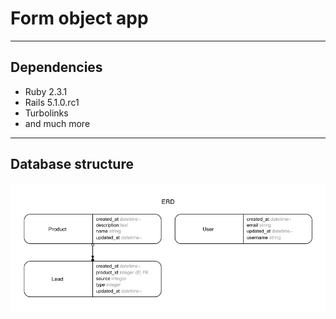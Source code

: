 # Form object app

---

## Dependencies
- Ruby 2.3.1
- Rails 5.1.0.rc1
- Turbolinks
- and much more

---

## Database structure

![](erd/erd.jpg)
